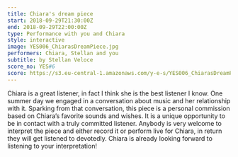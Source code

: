 ```yaml
---
title: Chiara's dream piece
start: 2018-09-29T21:30:00Z
end: 2018-09-29T22:00:00Z
type: Performance with you and Chiara
style: interactive
image: YES006_ChiarasDreamPiece.jpg
performers: Chiara, Stellan and you
subtitle: by Stellan Veloce
score_no: YES#6
score: https://s3.eu-central-1.amazonaws.com/y-e-s/YES006_ChiarasDreamPiece.zip
---
```

Chiara is a great listener, in fact I think she is the best listener I know. One summer day we engaged in a conversation about music and her relationship with it. Sparking from that conversation, this piece is a personal commission based on Chiara’s favorite sounds and wishes. It is a unique opportunity to be in contact with a truly committed listener. Anybody is very welcome to interpret the piece and either record it or perform live for Chiara, in return they will get listened to devotedly. Chiara is already looking forward to listening to your interpretation!
